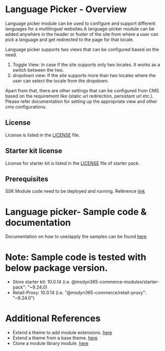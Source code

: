 # Language Picker - Overview
Language picker module can be used to configure and support different languages for a multilinguel websites.A language-picker module can be added anywhere in the header or footer of the site from where a user can pick a language and get redirected to the page for that locale.

Language picker supports two views that can be configured based on the need.
1. Toggle View: In case if the site supports only two locales. It works as a switch between the two.
2. dropdown view: If the site supports more than two locales where the user can select the locale from the dropdown.

 Apart from that, there are other settings that can be configured from CMS based on the requirement like (static url redirection, persistant url etc.). Please refer documentation for setting up the appropriate view and other cms configurations.

 ## License
License is listed in the [LICENSE](https://github.com/microsoft/Dynamics365Commerce.Solutions/tree/release/9.29/src/CommerceOnboarding/Module%20Extensions/Language%20Picker) file.

## Starter kit license
License for starter kit is listed in the [LICENSE](./starter-pack/LICENSE) file of starter pack.

## Prerequisites
SSK Module code need to be deployed and running.
Reference [link](https://docs.microsoft.com/en-us/dynamics365/commerce/e-commerce-extensibility/setup-dev-environment)

# Language picker- Sample code & documentation
Documentation on how to use/apply the samples can be found [here](https://github.com/microsoft/Dynamics365Commerce.Solutions/tree/release/9.29/src/CommerceOnboarding/Module%20Extensions/Language%20Picker)

# Note: Sample code is tested with below package version.
- Store starter kit: 10.0.14 (i.e. @msdyn365-commerce-modules/starter-pack": "~9.24.0)
- Retail-Proxy: 10.0.14 (i.e. "@msdyn365-commerce/retail-proxy": "~9.24.0")

# Additional References
- Extend a theme to add module extensions. [here](https://docs.microsoft.com/en-us/dynamics365/commerce/e-commerce-extensibility/theme-module-extensions)
- Extend a theme from a base theme. [here](https://docs.microsoft.com/en-us/dynamics365/commerce/e-commerce-extensibility/extend-theme)
- Clone a module library module. [here](https://docs.microsoft.com/en-us/dynamics365/commerce/e-commerce-extensibility/clone-starter-module)

